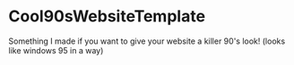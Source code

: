 # Cool90sWebsiteTemplate
Something I made if you want to give your website a killer 90's look! (looks like windows 95 in a way)
